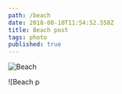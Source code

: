 ```yaml
---
path: /beach
date: 2018-08-10T11:54:52.558Z
title: Beach post
tags: photo
published: true
---
```

![Beach ](/assets/img_20180806_151405_01.jpg)

![Beach p
